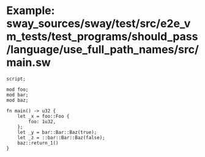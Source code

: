 # Example: sway_sources/sway/test/src/e2e_vm_tests/test_programs/should_pass/language/use_full_path_names/src/main.sw

```sway
script;

mod foo;
mod bar;
mod baz;

fn main() -> u32 {
    let _x = foo::Foo {
        foo: 1u32,
    };
    let _y = bar::Bar::Baz(true);
    let _z = ::bar::Bar::Baz(false);
    baz::return_1()
}

```
